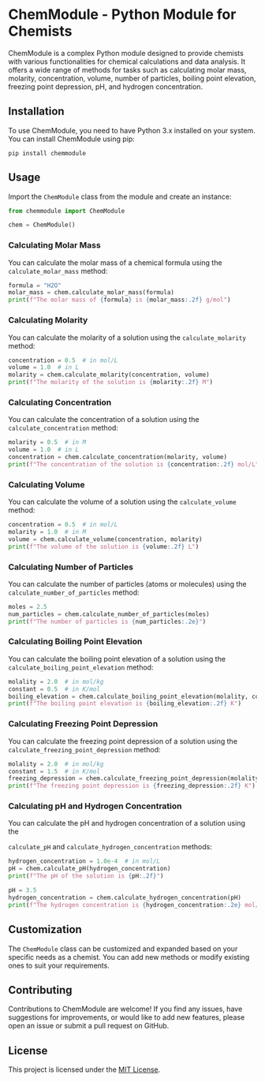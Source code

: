 # ChemModule - Python Module for Chemists

ChemModule is a complex Python module designed to provide chemists with various functionalities for chemical calculations and data analysis. It offers a wide range of methods for tasks such as calculating molar mass, molarity, concentration, volume, number of particles, boiling point elevation, freezing point depression, pH, and hydrogen concentration.

## Installation

To use ChemModule, you need to have Python 3.x installed on your system. You can install ChemModule using pip:

```shell
pip install chemmodule
```

## Usage

Import the `ChemModule` class from the module and create an instance:

```python
from chemmodule import ChemModule

chem = ChemModule()
```

### Calculating Molar Mass

You can calculate the molar mass of a chemical formula using the `calculate_molar_mass` method:

```python
formula = "H2O"
molar_mass = chem.calculate_molar_mass(formula)
print(f"The molar mass of {formula} is {molar_mass:.2f} g/mol")
```

### Calculating Molarity

You can calculate the molarity of a solution using the `calculate_molarity` method:

```python
concentration = 0.5  # in mol/L
volume = 1.0  # in L
molarity = chem.calculate_molarity(concentration, volume)
print(f"The molarity of the solution is {molarity:.2f} M")
```

### Calculating Concentration

You can calculate the concentration of a solution using the `calculate_concentration` method:

```python
molarity = 0.5  # in M
volume = 1.0  # in L
concentration = chem.calculate_concentration(molarity, volume)
print(f"The concentration of the solution is {concentration:.2f} mol/L")
```

### Calculating Volume

You can calculate the volume of a solution using the `calculate_volume` method:

```python
concentration = 0.5  # in mol/L
molarity = 1.0  # in M
volume = chem.calculate_volume(concentration, molarity)
print(f"The volume of the solution is {volume:.2f} L")
```

### Calculating Number of Particles

You can calculate the number of particles (atoms or molecules) using the `calculate_number_of_particles` method:

```python
moles = 2.5
num_particles = chem.calculate_number_of_particles(moles)
print(f"The number of particles is {num_particles:.2e}")
```

### Calculating Boiling Point Elevation

You can calculate the boiling point elevation of a solution using the `calculate_boiling_point_elevation` method:

```python
molality = 2.0  # in mol/kg
constant = 0.5  # in K/mol
boiling_elevation = chem.calculate_boiling_point_elevation(molality, constant)
print(f"The boiling point elevation is {boiling_elevation:.2f} K")
```

### Calculating Freezing Point Depression

You can calculate the freezing point depression of a solution using the `calculate_freezing_point_depression` method:

```python
molality = 2.0  # in mol/kg
constant = 1.5  # in K/mol
freezing_depression = chem.calculate_freezing_point_depression(molality, constant)
print(f"The freezing point depression is {freezing_depression:.2f} K")
```

### Calculating pH and Hydrogen Concentration

You can calculate the pH and hydrogen concentration of a solution using the

 `calculate_pH` and `calculate_hydrogen_concentration` methods:

```python
hydrogen_concentration = 1.0e-4  # in mol/L
pH = chem.calculate_pH(hydrogen_concentration)
print(f"The pH of the solution is {pH:.2f}")

pH = 3.5
hydrogen_concentration = chem.calculate_hydrogen_concentration(pH)
print(f"The hydrogen concentration is {hydrogen_concentration:.2e} mol/L")
```

## Customization

The `ChemModule` class can be customized and expanded based on your specific needs as a chemist. You can add new methods or modify existing ones to suit your requirements.

## Contributing

Contributions to ChemModule are welcome! If you find any issues, have suggestions for improvements, or would like to add new features, please open an issue or submit a pull request on GitHub.

## License

This project is licensed under the [MIT License](LICENSE).
